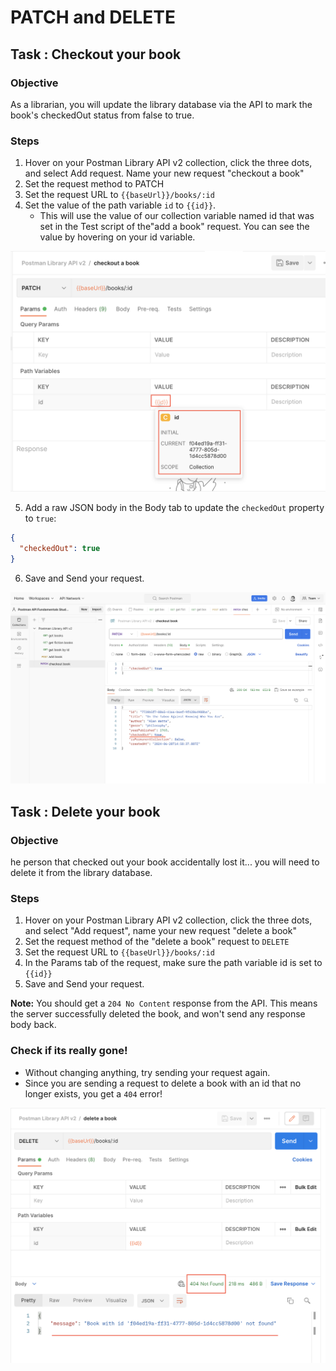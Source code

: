 # PATCH and DELETE

## Task : Checkout your book

### Objective 

As a librarian, you will update the library database via the API to mark the book's checkedOut status from false to true.

### Steps

1. Hover on your Postman Library API v2 collection, click the three dots, and select Add request. Name your new request "checkout a book"
2. Set the request method to PATCH
3. Set the request URL to `{{baseUrl}}/books/:id`
4. Set the value of the path variable `id` to `{{id}}`.
    - This will use the value of our collection variable named id that was set in the Test script of the"add a book" request. You can see the value by hovering on your id variable.

![Path id id](https://github.com/styleDevNerd/Postman-API-Fundamentals-Student-Expert-Certification/blob/main/assests/path_id_id.png)

5. Add a raw JSON body in the Body tab to update the `checkedOut` property to `true`:

```JSON
{ 
  "checkedOut": true 
}
```

6. Save and Send your request.

![Checkout your book](https://github.com/styleDevNerd/Postman-API-Fundamentals-Student-Expert-Certification/blob/main/assests/checkout_your_book.png)

## Task : Delete your book

### Objective

he person that checked out your book accidentally lost it... you will need to delete it from the library database.

### Steps

1. Hover on your Postman Library API v2 collection, click the three dots, and select "Add request", name your new request "delete a book"
2. Set the request method of the "delete a book" request to `DELETE`
3. Set the request URL to `{{baseUrl}}/books/:id`
4. In the Params tab of the request, make sure the path variable id is set to `{{id}}`
5. Save and Send your request.

**Note:** You should get a `204 No Content` response from the API. This means the server successfully deleted the book, and won't send any response body back.

### Check if its really gone!

- Without changing anything, try sending your request again.
- Since you are sending a request to delete a book with an id that no longer exists, you get a `404` error!

![404 Not Found](https://github.com/styleDevNerd/Postman-API-Fundamentals-Student-Expert-Certification/blob/main/assests/404_not_found.png)